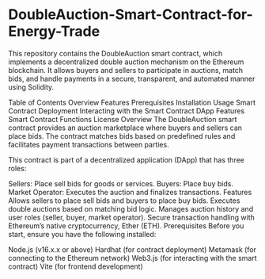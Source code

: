 # DoubleAuction-Smart-Contract-for-Energy-Trade

This repository contains the DoubleAuction smart contract, which implements a decentralized double auction mechanism on the Ethereum blockchain. It allows buyers and sellers to participate in auctions, match bids, and handle payments in a secure, transparent, and automated manner using Solidity.

Table of Contents
Overview
Features
Prerequisites
Installation
Usage
Smart Contract Deployment
Interacting with the Smart Contract
DApp Features
Smart Contract Functions
License
Overview
The DoubleAuction smart contract provides an auction marketplace where buyers and sellers can place bids. The contract matches bids based on predefined rules and facilitates payment transactions between parties.

This contract is part of a decentralized application (DApp) that has three roles:

Sellers: Place sell bids for goods or services.
Buyers: Place buy bids.
Market Operator: Executes the auction and finalizes transactions.
Features
Allows sellers to place sell bids and buyers to place buy bids.
Executes double auctions based on matching bid logic.
Manages auction history and user roles (seller, buyer, market operator).
Secure transaction handling with Ethereum’s native cryptocurrency, Ether (ETH).
Prerequisites
Before you start, ensure you have the following installed:

Node.js (v16.x.x or above)
Hardhat (for contract deployment)
Metamask (for connecting to the Ethereum network)
Web3.js (for interacting with the smart contract)
Vite (for frontend development)
